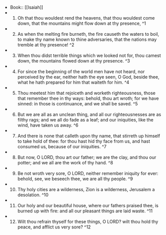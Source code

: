 - Book:: [[Isaiah]]
- 1. Oh that thou wouldest rend the heavens, that thou wouldest come down, that the mountains might flow down at thy presence, ^1
- 2. As when the melting fire burneth, the fire causeth the waters to boil, to make thy name known to thine adversaries, that the nations may tremble at thy presence! ^2
- 3. When thou didst terrible things which we looked not for, thou camest down, the mountains flowed down at thy presence. ^3
- 4. For since the beginning of the world men have not heard, nor perceived by the ear, neither hath the eye seen, O God, beside thee, what he hath prepared for him that waiteth for him. ^4
- 5. Thou meetest him that rejoiceth and worketh righteousness, those that remember thee in thy ways: behold, thou art wroth; for we have sinned: in those is continuance, and we shall be saved. ^5
- 6. But we are all as an unclean thing, and all our righteousnesses are as filthy rags; and we all do fade as a leaf; and our iniquities, like the wind, have taken us away. ^6
- 7. And there is none that calleth upon thy name, that stirreth up himself to take hold of thee: for thou hast hid thy face from us, and hast consumed us, because of our iniquities. ^7
- 8. But now, O LORD, thou art our father; we are the clay, and thou our potter; and we all are the work of thy hand. ^8
- 9. Be not wroth very sore, O LORD, neither remember iniquity for ever: behold, see, we beseech thee, we are all thy people. ^9
- 10. Thy holy cities are a wilderness, Zion is a wilderness, Jerusalem a desolation. ^10
- 11. Our holy and our beautiful house, where our fathers praised thee, is burned up with fire: and all our pleasant things are laid waste. ^11
- 12. Wilt thou refrain thyself for these things, O LORD? wilt thou hold thy peace, and afflict us very sore? ^12
